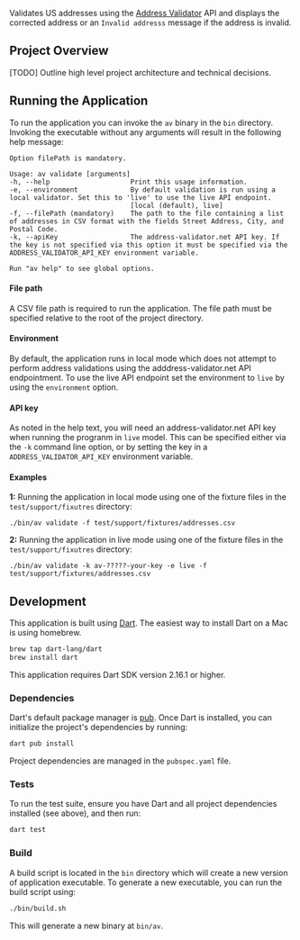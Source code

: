Validates US addresses using the [Address Validator](https://www.address-validator.net/) API and displays the corrected
address or an `Invalid addresss` message if the address is invalid.

## Project Overview

[TODO] Outline high level project architecture and technical decisions.

## Running the Application

To run the application you can invoke the `av` binary in the `bin` directory. Invoking the executable without any
arguments will result in the following help message:

```
Option filePath is mandatory.

Usage: av validate [arguments]
-h, --help                    Print this usage information.
-e, --environment             By default validation is run using a local validator. Set this to 'live' to use the live API endpoint.
                              [local (default), live]
-f, --filePath (mandatory)    The path to the file containing a list of addresses in CSV format with the fields Street Address, City, and Postal Code.
-k, --apiKey                  The address-validator.net API key. If the key is not specified via this option it must be specified via the ADDRESS_VALIDATOR_API_KEY environment variable.

Run "av help" to see global options.
```

#### File path

A CSV file path is required to run the application. The file path must be specified relative to the root of the project
directory.

#### Environment

By default, the application runs in local mode which does not attempt to perform address validations using the
adddress-validator.net API endpointment. To use the live API endpoint set the environment to `live` by using
the `environment` option.

#### API key

As noted in the help text, you will need an address-validator.net API key when running the progranm in `live` model.
This can be specified either via the `-k` command line option, or by setting the key in a `ADDRESS_VALIDATOR_API_KEY`
environment variable.

#### Examples

**1:** Running the application in local mode using one of the fixture files in the `test/support/fixutres` directory:

```
./bin/av validate -f test/support/fixtures/addresses.csv
```

**2:** Running the application in live mode using one of the fixture files in the `test/support/fixutres` directory:

```
./bin/av validate -k av-?????-your-key -e live -f test/support/fixtures/addresses.csv
```

## Development

This application is built using [Dart](https://dart.dev). The easiest way to install Dart on a Mac is using homebrew.

```sh
brew tap dart-lang/dart
brew install dart
```

This application requires Dart SDK version 2.16.1 or higher.

### Dependencies

Dart's default package manager is [pub](https://pub.dev/). Once Dart is installed, you can initialize the project's
dependencies by running:

```sh
dart pub install
```

Project dependencies are managed in the `pubspec.yaml` file.

### Tests

To run the test suite, ensure you have Dart and all project dependencies installed (see above), and then run:

```sh
dart test
```

### Build

A build script is located in the `bin` directory which will create a new version of application executable. To generate
a new executable, you can run the build script using:

```sh
./bin/build.sh
```

This will generate a new binary at `bin/av`.

